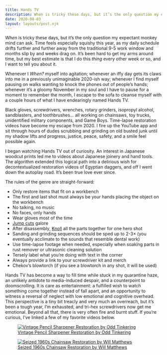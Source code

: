 ```yaml
---
title: Hands TV
description: When is tricky these days, but it’s the only question my expectant monkey mind can ask.
date: 2020-08-03
layout: layouts/post.njk
---
```


*When* is tricky these days, but it’s the only question my expectant monkey mind can ask. Time feels especially squishy this year, as my daily schedule drifts further and further away from the traditional 9-5 work window and months slip by and weeks drag on. It’s been hard to get my arms around time, but my best estimate is that I do this *thing* every other week or so, and I want to tell you about it.

Whenever I *When?* myself into agitation; whenever an iffy day gets its claws into me in a previously unimaginable 2020-ish way; whenever I find myself pausing on walks wanting to knock the phones out of people’s hands; whenever it’s a gloomy November in my soul and I have to pause for a moment to remember the month, I escape to the sofa to cleanse myself with a couple hours of what I have endearingly named Hands TV.

Black gloves, screwdrivers, wrenches, rotary grinders, isopropyl alcohol, sandblasters, and toothbrushes… all working on chainsaws, toy trucks, unidentified military components, and Game Boys. Time-lapse restoration videos have become my escape from 2020. I fire up the YouTube app and sit through hours of dudes scrubbing and grinding on old busted junk until my shadow lifts and progress, justice, peace, safety, and a smile feel possible again.

I began watching Hands TV out of curiosity. An interest in Japanese woodcut prints led me to videos about Japanese joinery and hand tools. The algorithm extended this logical path into a delirious wish for decontextualized restoration videos of Egyptian daggers, and off I went down the autoplay road. It’s been true love ever since.

The rules of the genre are straight-forward:

- Only restore items that fit on a workbench
- The first and last shot must always be your hands placing the object on the workbench
- No talking, no music
- No faces, only hands
- Wear gloves most of the time
- [Jump cuts](https://en.wikipedia.org/wiki/Jump_cut) galore
- After disassembly, [Knoll](https://www.urbandictionary.com/define.php?term=knolling) all the parts together for one hero shot
- Sanding and grinding sequences should be sped up to 2-3× (you eventually acclimate to the sounds that resemble dental work)
- Use time-lapse footage when needed, especially when soaking parts in rust remover or ultrasonic cleaning solution
- Tersely label what you’re doing with text in the corner
- Always provide a link to your screwdriver kit and merch
- Chekov’s blowtorch (if you see a blowtorch in any shot, it will be used)

Hands TV has become a way to fill time while stuck in my quarantine haze, an unlikely antidote to media-induced despair, and a counterpoint to doomscrolling. It is care as entertainment: a fulfilled wish to watch something come together instead of fall apart, and an opportunity to witness a reversal of neglect with low emotional and cognitive overhead. This perspective is a tiny bit treacly and very much an overreach, but it’s been a tough year, I’m exhausted, and tri-hex screwdrivers now get me emotional. Beyond all that, there is very often fire and burnt stuff. If you’re curious, I’ve linked a few of my favorite videos below.

<figure>
	<a href="https://www.youtube.com/watch?v=1_-lL5hrR48">
		<img alt="Vintage Pencil Sharpener Restoration by Odd Tinkering" src="https://frankchimero.com/images/posts/hands-tv/pencil-sharpener.jpg">
		<figcaption>Vintage Pencil Sharpener Restoration by Odd Tinkering</figcaption>
	</a>
</figure>

<figure>
	<a href="https://www.youtube.com/watch?v=TpRdVBC5PNo">
		<img alt="Seized 1960s Chainsaw Restoration by Will Matthews" src="https://frankchimero.com/images/posts/hands-tv/chainsaw.jpg">
		<figcaption>Seized 1960s Chainsaw Restoration by Will Matthews</figcaption>
	</a>
</figure>
